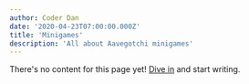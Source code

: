 ```yaml
---
author: Coder Dan
date: '2020-04-23T07:00:00.000Z'
title: 'Minigames'
description: 'All about Aavegotchi minigames'
---
```


There's no content for this page yet! [Dive in](https://github.com/aavegotchi/aavegotchi-wiki) and start writing.
